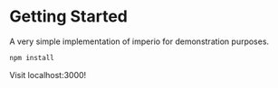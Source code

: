 # Getting Started

A very simple implementation of imperio for demonstration purposes.

```bash
npm install
```

Visit localhost:3000!
